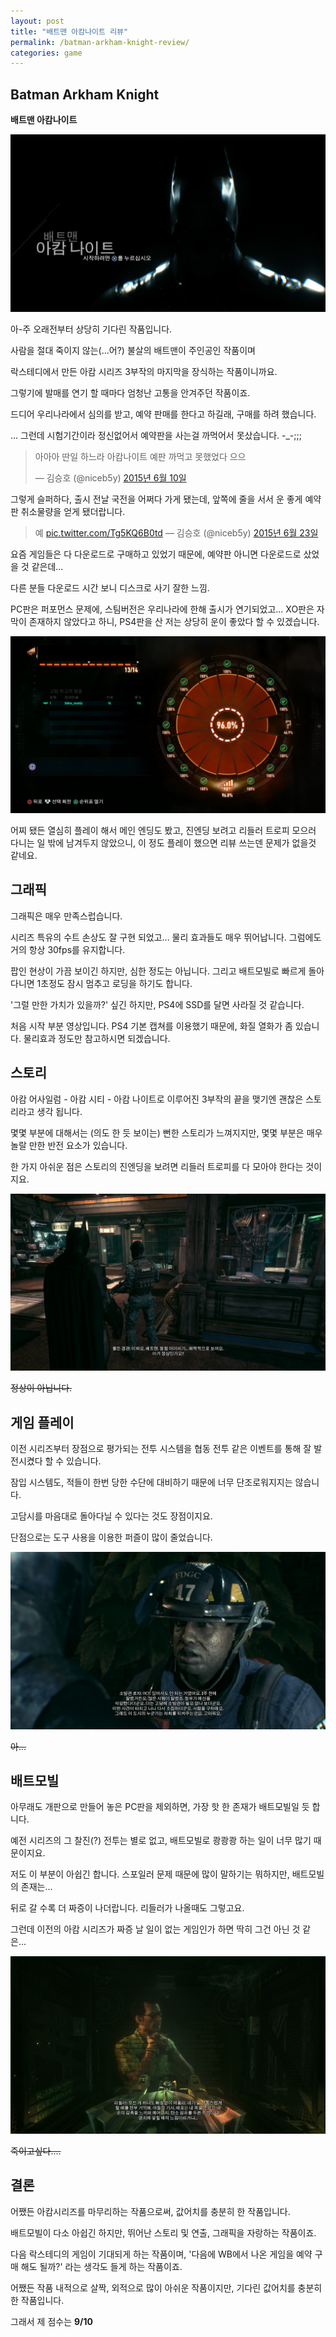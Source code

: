 ```yaml
---
layout: post
title: "배트맨 아캄나이트 리뷰"
permalink: /batman-arkham-knight-review/
categories: game
---
```

## Batman Arkham Knight

**배트맨 아캄나이트**

<img src="/images/VyB04WsSZ.jpg" alt="niceb5y blog" class="w-full">

아-주 오래전부터 상당히 기다린 작품입니다.



사람을 절대 죽이지 않는(...어?) 불살의 배트맨이 주인공인 작품이며

락스테디에서 만든 아캄 시리즈 3부작의 마지막을 장식하는 작품이니까요.

그렇기에 발매를 연기 할 때마다 엄청난 고통을 안겨주던 작품이죠.

드디어 우리나라에서 심의를 받고, 예약 판매를 한다고 하길래, 구매를 하려 했습니다.

... 그런데 시험기간이라 정신없어서 예약판을 사는걸 까먹어서 못샀습니다. -_-;;;

<blockquote class="twitter-tweet" lang="ko">
  <p dir="ltr" lang="ko">
    아아아 딴일 하느라 아캄나이트 예판 까먹고 못했었다 으으
  </p>
  
  <p>
    — 김승호 (@niceb5y) <a href="http://twitter.com/niceb5y/status/608534371998392320">2015년 6월 10일</a>
  </p>
</blockquote>

그렇게 슬퍼하다, 출시 전날 국전을 어쩌다 가게 됐는데, 앞쪽에 줄을 서서 운 좋게 예약판 취소물량을 얻게 됐더랍니다.

<blockquote class="twitter-tweet" lang="ko">
  <p>
    예 <a href="http://t.co/Tg5KQ6B0td">pic.twitter.com/Tg5KQ6B0td</a> — 김승호 (@niceb5y) <a href="http://twitter.com/niceb5y/status/613284855913119744">2015년 6월 23일</a>
  </p>
</blockquote>

요즘 게임들은 다 다운로드로 구매하고 있었기 때문에, 예약판 아니면 다운로드로 샀었을 것 같은데...

다른 분들 다운로드 시간 보니 디스크로 사기 잘한 느낌.

PC판은 퍼포먼스 문제에, 스팀버전은 우리나라에 한해 출시가 연기되었고... XO판은 자막이 존재하지 않았다고 하니, PS4판을 산 저는 상당히 운이 좋았다 할 수 있겠습니다.

<img src="/images/V1aYrWsH-.jpg" alt="niceb5y blog" class="w-full">

어찌 됐든 열심히 플레이 해서 메인 엔딩도 봤고, 진엔딩 보려고 리들러 트로피 모으러 다니는 일 밖에 남겨두지 않았으니, 이 정도 플레이 했으면 리뷰 쓰는덴 문제가 없을것 같네요.

## 그래픽

그래픽은 매우 만족스럽습니다.

시리즈 특유의 수트 손상도 잘 구현 되었고... 물리 효과들도 매우 뛰어납니다. 그럼에도 거의 항상 30fps를 유지합니다. 

팝인 현상이 가끔 보이긴 하지만, 심한 정도는 아닙니다. 그리고 배트모빌로 빠르게 돌아다니면 1초정도 잠시 멈추고 로딩을 하기도 합니다.

'그럴 만한 가치가 있을까?' 싶긴 하지만, PS4에 SSD를 달면 사라질 것 같습니다.


처음 시작 부분 영상입니다. PS4 기본 캡쳐를 이용했기 때문에, 화질 열화가 좀 있습니다. 물리효과 정도만 참고하시면 되겠습니다.

## 스토리

아캄 어사일럼 \- 아캄 시티 \- 아캄 나이트로 이루어진 3부작의 끝을 맺기엔 괜찮은 스토리라고 생각 됩니다.

몇몇 부분에 대해서는 (의도 한 듯 보이는) 뻔한 스토리가 느껴지지만, 몇몇 부분은 매우 놀랄 만한 반전 요소가 있습니다.

한 가지 아쉬운 점은 스토리의 진엔딩을 보려면 리들러 트로피를 다 모아야 한다는 것이지요.

<img src="/images/4JTeLWjHW.jpg" alt="niceb5y blog" class="w-full">

<del>정상이 아닙니다.</del>

## 게임 플레이

이전 시리즈부터 장점으로 평가되는 전투 시스템을 협동 전투 같은 이벤트를 통해 잘 발전시켰다 할 수 있습니다.

잠입 시스템도, 적들이 한번 당한 수단에 대비하기 때문에 너무 단조로워지지는 않습니다.

고담시를 마음대로 돌아다닐 수 있다는 것도 장점이지요.

단점으로는 도구 사용을 이용한 퍼즐이 많이 줄었습니다.

<img src="/images/V1NrLZoBb.jpg" alt="niceb5y blog" class="w-full">

<del>아...</del>

## 배트모빌

아무래도 개판으로 만들어 놓은 PC판을 제외하면, 가장 핫 한 존재가 배트모빌일 듯 합니다.

예전 시리즈의 그 찰진(?) 전투는 별로 없고, 배트모빌로 쾅쾅쾅 하는 일이 너무 많기 때문이지요.

저도 이 부분이 아쉽긴 합니다. 스포일러 문제 때문에 많이 말하기는 뭐하지만, 배트모빌의 존재는...

뒤로 갈 수록 더 짜증이 나더랍니다. 리들러가 나올때도 그렇고요.

그런데 이전의 아캄 시리즈가 짜증 날 일이 없는 게임인가 하면 딱히 그건 아닌 것 같은...

<img src="/images/VJk_UWiHb.jpg" alt="niceb5y blog" class="w-full">

<del>죽이고싶다....</del>

## 결론

어쨌든 아캄시리즈를 마무리하는 작품으로써, 값어치를 충분히 한 작품입니다.

배트모빌이 다소 아쉽긴 하지만, 뛰어난 스토리 및 연출, 그래픽을 자랑하는 작품이죠.

다음 락스테디의 게임이 기대되게 하는 작품이며, '다음에 WB에서 나온 게임을 예약 구매 해도 될까?' 라는 생각도 들게 하는 작품이죠.

어쨌든 작품 내적으로 살짝, 외적으로 많이 아쉬운 작품이지만, 기다린 값어치를 충분히 한 작품입니다.

그래서 제 점수는 **9/10**
